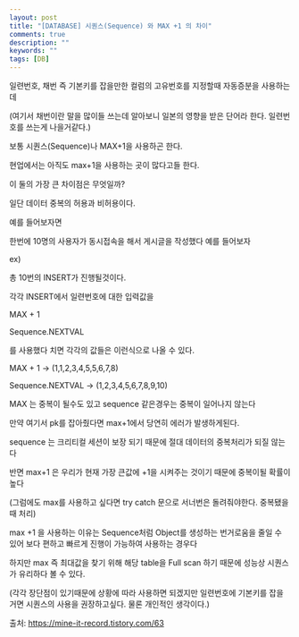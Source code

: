 ```yaml
---
layout: post
title: "[DATABASE] 시퀀스(Sequence) 와 MAX +1 의 차이"
comments: true
description: ""
keywords: ""
tags: [DB]
---
```


일련번호, 채번 즉 기본키를 잡을만한 컬럼의 고유번호를 지정할때 자동증분을 사용하는데

(여기서 채번이란 말을 많이들 쓰는데 알아보니 일본의 영향을 받은 단어라 한다. 일련번호를 쓰는게 나을거같다.)



보통 시퀀스(Sequence)나 MAX+1을 사용하곤 한다.



현업에서는 아직도 max+1을 사용하는 곳이 많다고들 한다.



이 둘의 가장 큰 차이점은 무엇일까?



일단 데이터 중복의 허용과 비허용이다.



예를 들어보자면



한번에 10명의 사용자가 동시접속을 해서 게시글을 작성했다 예를 들어보자



ex) 



총 10번의 INSERT가 진행될것이다.



각각 INSERT에서 일련번호에 대한 입력값을



MAX + 1



Sequence.NEXTVAL



를 사용했다 치면 각각의 값들은 이런식으로 나올 수 있다.



MAX + 1 -> (1,1,2,3,4,5,5,6,7,8)

Sequence.NEXTVAL -> (1,2,3,4,5,6,7,8,9,10)



MAX 는 중복이 될수도 있고 sequence 같은경우는 중복이 일어나지 않는다 

만약 여기서 pk를 잡아줬다면 max+1에서 당연히 에러가 발생하게된다.



sequence 는 크리티컬 세션이 보장 되기 때문에 절대 데이터의 중복처리가 되질 않는다 



반면 max+1 은 우리가 현재 가장 큰값에 +1을 시켜주는 것이기 때문에 중복이될 확률이 높다

(그럼에도 max를 사용하고 싶다면 try catch 문으로 서너번은 돌려줘야한다. 중복됐을때 처리)



max +1 을 사용하는 이유는 Sequence처럼 Object를 생성하는 번거로움을 줄일 수 있어 보다 편하고 빠르게 진행이 가능하여 사용하는 경우다



하지만 max 즉 최대값을 찾기 위해 해당 table을 Full scan 하기 때문에 성능상 시퀀스가 유리하다 볼 수 있다.



(각각 장단점이 있기때문에 상황에 따라 사용하면 되겠지만 일련번호에 기본키를 잡을거면 시퀀스의 사용을 권장하고싶다. 물론 개인적인 생각이다.)



출처: https://mine-it-record.tistory.com/63

